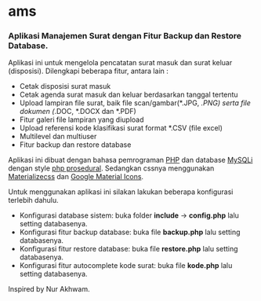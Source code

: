 # ams

<h3>Aplikasi Manajemen Surat dengan Fitur Backup dan Restore Database.</h3>

Aplikasi ini untuk mengelola pencatatan surat masuk dan surat keluar (disposisi). Dilengkapi beberapa fitur, antara lain :

- Cetak disposisi surat masuk
- Cetak agenda surat masuk dan keluar berdasarkan tanggal tertentu
- Upload lampiran file surat, baik file scan/gambar(*.JPG, *.PNG) serta file dokumen (*.DOC, *.DOCX dan *.PDF)
- Fitur galeri file lampiran yang diupload
- Upload referensi kode klasifikasi surat format *.CSV (file excel)
- Multilevel dan multiuser
- Fitur backup dan restore database

Aplikasi ini dibuat dengan bahasa pemrograman <a href="http://php.net/" target="_blank">PHP</a> dan database <a href="https://en.wikipedia.org/wiki/MySQLi" target="_blank">MySQLi</a> dengan style <a href="https://en.wikipedia.org/wiki/Procedural_programming" target="_blank">php prosedural</a>. Sedangkan cssnya menggunakan <a href="http://materializecss.com/" target="_blank">Materializecss</a> dan <a href="https://www.google.com/design/icons/" target="_blank">Google Material Icons</a>.

Untuk menggunakan aplikasi ini silakan lakukan beberapa konfigurasi terlebih dahulu.

- Konfigurasi database sistem: buka folder <b>include</b> -> <b>config.php</b> lalu setting databasenya.
- Konfigurasi fitur backup database: buka file <b>backup.php</b> lalu setting databasenya.
- Konfigurasi fitur restore database: buka file <b>restore.php</b> lalu setting databasenya.
- Konfigurasi fitur autocomplete kode surat: buka file <b>kode.php</b> lalu setting databasenya.

Inspired by Nur Akhwam.
